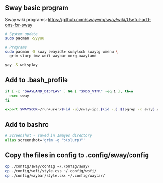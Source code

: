 ## Sway basic program
Sway wiki programs: https://github.com/swaywm/sway/wiki/Useful-add-ons-for-sway

```bash
# System update
sudo pacman -Syyuu

# Programs
sudo pacman -S sway swayidle swaylock swaybg wmenu \
  grim slurp imv wofi waybar xorg-xwayland

yay -S wdisplay
```

## Add to .bash_profile
```bash
if [ -z "$WAYLAND_DISPLAY" ] && [ "$XDG_VTNR" -eq 1 ]; then
  exec sway
fi

export SWAYSOCK=/run/user/$(id -u)/sway-ipc.$(id -u).$(pgrep -x sway).sock
```

## Add to bashrc
```bash
# Screenshot - saved in Images directory
alias screenshot='grim -g "$(slurp)"'
```

## Copy the files in config to .config/sway/config
```bash
cp ./config/sway/config ~/.config/sway/
cp ./config/wofi/style.css ~/.config/wofi/
cp ./config/waybar/style.css ~/.config/waybar/
```
